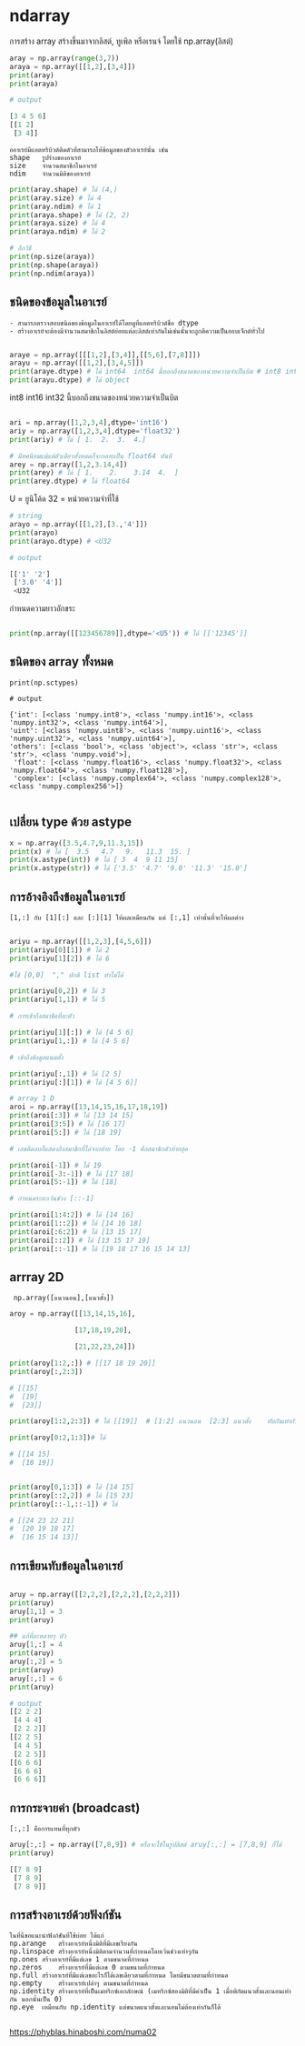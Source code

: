 # ndarray

การสร้าง array สร้างขึ้นมาจากลิสต์, ทูเพิล หรือเรนจ์ โดยใช้ np.array(ลิสต์)


```python
aray = np.array(range(3,7))
araya = np.array([[1,2],[3,4]])
print(aray)
print(araya)

# output 

[3 4 5 6]
[[1 2]
 [3 4]]

```
```
ออาเรย์มีแอตทริบิวต์ติดตัวที่สามารถให้ข้อมูลของตัวอาเรย์นั้น เช่น 
shape	รูปร่างของอาเรย์
size	จำนวนสมาชิกในอาเรย์
ndim	จำนวนมิติของอาเรย์

```
```python
print(aray.shape) # ได้ (4,)
print(aray.size) # ได้ 4
print(aray.ndim) # ได้ 1
print(araya.shape) # ได้ (2, 2)
print(araya.size) # ได้ 4
print(araya.ndim) # ได้ 2

# อีกวิธี
print(np.size(araya))
print(np.shape(araya))
print(np.ndim(araya))

```

## ชนิดของข้อมูลในอาเรย์

``` 
- สามารถตรวจสอบชนิดของข้อมูลในอาเรย์ได้โดยดูที่แอตทริบิวต์ชื่อ dtype  
- สร้างอาเรย์จะต้องมีจำนวนสมาชิกในลิสต์ย่อยแต่ละลิสต์เท่ากันไม่เช่นนั้นจะถูกตีความเป็นออบเจ็กต์ทั่วไป
```
```python

araye = np.array([[[1,2],[3,4]],[[5,6],[7,8]]])
arayu = np.array([[1,2],[3,4,5]])
print(araye.dtype) # ได้ int64  int64 นี้บอกถึงขนาดของหน่วยความจำเป็นบิต # int8 int16 int32 
print(arayu.dtype) # ได้ object

```

int8 int16 int32  นี้บอกถึงขนาดของหน่วยความจำเป็นบิต 
```python

ari = np.array([1,2,3,4],dtype='int16')
ariy = np.array([1,2,3,4],dtype='float32')
print(ariy) # ได้ [ 1.  2.  3.  4.]

# มีทศนิยมแม้แต่ตัวเดียวทั้งหมดก็จะกลายเป็น float64 ทันที
arey = np.array([1,2,3.14,4])
print(arey) # ได้ [ 1.    2.    3.14  4.  ]
print(arey.dtype) # ได้ float64

```

U  = ยูนิโค้ด 32 = หน่วยความจำที่ใช้

```python
# string
arayo = np.array([[1,2],[3.,'4']])
print(arayo)
print(arayo.dtype) # <U32

# output

[['1' '2']
 ['3.0' '4']]
 <U32

```

กำหนดความยาวอักขระ
```python

print(np.array([[123456789]],dtype='<U5')) # ได้ [['12345']]

```
## ชนิตของ array ทั้งหมด
``` 
print(np.sctypes)

# output

{'int': [<class 'numpy.int8'>, <class 'numpy.int16'>, <class 'numpy.int32'>, <class 'numpy.int64'>], 
'uint': [<class 'numpy.uint8'>, <class 'numpy.uint16'>, <class 'numpy.uint32'>, <class 'numpy.uint64'>], 
'others': [<class 'bool'>, <class 'object'>, <class 'str'>, <class 'str'>, <class 'numpy.void'>],
 'float': [<class 'numpy.float16'>, <class 'numpy.float32'>, <class 'numpy.float64'>, <class 'numpy.float128'>],
 'complex': [<class 'numpy.complex64'>, <class 'numpy.complex128'>, <class 'numpy.complex256'>]}
 
```
## เปลี่ยน type ด้วย astype
```python
x = np.array([3.5,4.7,9,11.3,15])
print(x) # ได้ [  3.5   4.7   9.   11.3  15. ]
print(x.astype(int)) # ได้ [ 3  4  9 11 15]
print(x.astype(str)) # ได้ ['3.5' '4.7' '9.0' '11.3' '15.0']

```
## การอ้างอิงถึงข้อมูลในอาเรย์
` [1,:] กับ [1][:] และ [:][1] ให้ผลเหมือนกัน แต่ [:,1] เท่านั้นที่จะให้ผลต่าง `
```python

ariyu = np.array([[1,2,3],[4,5,6]])
print(ariyu[0][1]) # ได้ 2
print(ariyu[1][2]) # ได้ 6

#ใช้ [0,0]  "," ปกติ list ทำไม่ได้

print(ariyu[0,2]) # ได้ 3
print(ariyu[1,1]) # ได้ 5

# การเข้าถึงสมาชิคที่ละตัว 

print(ariyu[1][:]) # ได้ [4 5 6]
print(ariyu[1,:]) # ได้ [4 5 6]

# เข้าถึงข้อมูลแนมตั้ง 

print(ariyu[:,1]) # ได้ [2 5]
print(ariyu[:][1]) # ได้ [4 5 6]]

# array 1 D
aroi = np.array([13,14,15,16,17,18,19])
print(aroi[:3]) # ได้ [13 14 15]
print(aroi[3:5]) # ได้ [16 17]
print(aroi[5:]) # ได้ [18 19]

# เลขติดลบก็แสดงถึงสมาชิกที่ไล่จากท้าย โดย -1 คือสมาชิกตัวท้ายสุด

print(aroi[-1]) # ได้ 19
print(aroi[-3:-1]) # ได้ [17 18]
print(aroi[5:-1]) # ได้ [18]

# กำหนดระยะเว้นช่วง [::-1]

print(aroi[1:4:2]) # ได้ [14 16]
print(aroi[1::2]) # ได้ [14 16 18]
print(aroi[:6:2]) # ได้ [13 15 17]
print(aroi[::2]) # ได้ [13 15 17 19]
print(aroi[::-1]) # ได้ [19 18 17 16 15 14 13]
```

## arrray 2D
` np.array([แนวนอน],[แนวตั้ง])`
```python
aroy = np.array([[13,14,15,16],

                [17,18,19,20],

                [21,22,23,24]])

print(aroy[1:2,:]) # [[17 18 19 20]]
print(aroy[:,2:3])

# [[15]
#  [19]
#  [23]]

print(aroy[1:2,2:3]) # ได้ [[19]]  # [1:2] แนวนอน  [2:3] แนวตั้ง    ทับกันเท่ากับ 19

print(aroy[0:2,1:3])# ได้

# [[14 15]
#  [18 19]]


print(aroy[0,1:3]) # ได้ [14 15]
print(aroy[::2,2]) # ได้ [15 23]
print(aroy[::-1,::-1]) # ได้

# [[24 23 22 21]
#  [20 19 18 17]
#  [16 15 14 13]]

```
## การเขียนทับข้อมูลในอาเรย์

```python

aruy = np.array([[2,2,2],[2,2,2],[2,2,2]])
print(aruy)
aruy[1,1] = 3
print(aruy)

## แก้ที่ละหลายๆ ตัว
aruy[1,:] = 4
print(aruy)
aruy[:,2] = 5
print(aruy)
aruy[:,:] = 6
print(aruy)

# output
[[2 2 2]
 [4 4 4]
 [2 2 2]]
[[2 2 5]
 [4 4 5]
 [2 2 5]]
[[6 6 6]
 [6 6 6]
 [6 6 6]]

```
## การกระจายค่า (broadcast) 
` [:,:] คือการแทนที่ทุกตัว `

```python
aruy[:,:] = np.array([7,8,9]) # หรือจะใช้ในรูปลิสต์ aruy[:,:] = [7,8,9] ก็ได้
print(aruy)

[[7 8 9]
 [7 8 9]
 [7 8 9]]

```

## การสร้างอาเรย์ด้วยฟังก์ชัน
```
ในที่นี้ขอแนะนำฟังก์ชันที่ใช้บ่อย ได้แก่
np.arange	สร้างอาเรย์หนึ่งมิติที่มีเลขเรียงกัน
np.linspace	สร้างอาเรย์หนึ่งมิติตามจำนวนที่กำหนดโดยเว้นช่วงเท่าๆกัน
np.ones	สร้างอาเรย์ที่มีแต่เลข 1 ตามขนาดที่กำหนด
np.zeros	สร้างอาเรย์ที่มีแต่เลข 0 ตามขนาดที่กำหนด
np.full	สร้างอาเรย์ที่มีแต่เลขอะไรก็ได้เลขเดียวตามที่กำหนด โดยมีขนาดตามที่กำหนด
np.empty	สร้างอาเรย์เปล่าๆ ตามขนาดที่กำหนด
np.identity	สร้างอาเรย์ที่เป็นเมทริกซ์เอกลักษณ์ (เมทริกซ์สองมิติที่มีค่าเป็น 1 เมื่อพิกัดแนวตั้งและนอนเท่ากัน นอกนั้นเป็น 0)
np.eye	เหมือนกับ np.identity แต่ขนาดแนวตั้งและนอนไม่ต้องเท่ากันก็ได้


```
https://phyblas.hinaboshi.com/numa02
